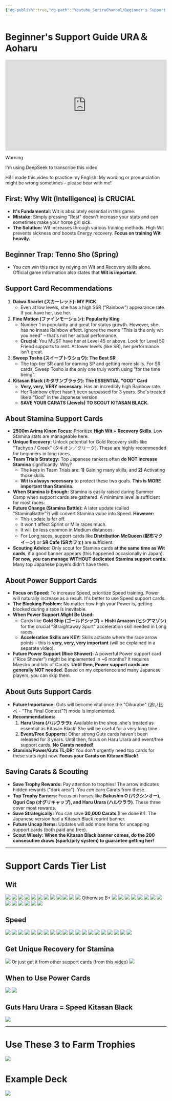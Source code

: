 ```yaml
---
{"dg-publish":true,"dg-path":"Youtube_SeriruChannel/Beginner's Support Guide URA＆Aoharu.md","permalink":"/youtube-seriru-channel/beginner-s-support-guide-ura-aoharu/","created":"2025-07-20T21:47:08.236+07:00","updated":"2025-07-21T14:55:28.434+07:00"}
---
```


# Beginner's Support Guide URA＆Aoharu
<iframe src="https://www.youtube.com/embed/QhYWu6ncLHM" title="" style="width:100%; aspect-ratio:16/9" loading="lazy" frameborder="0" allow="accelerometer; autoplay; clipboard-write; encrypted-media; gyroscope; picture-in-picture; web-share" allowfullscreen></iframe>


> [!WARNING]
> I'm using DeepSeek to transcribe this video

Hi! I made this video to practice my English. My wording or pronunciation might be wrong sometimes – please bear with me!

## **First: Why Wit (Intelligence) is CRUCIAL**

- **It's Fundamental:** Wit is absolutely essential in this game.
- **Mistake:** Simply pressing "Rest" doesn't increase your stats and can sometimes make your horse girl sick.
- **The Solution:** Wit increases through various training methods. High Wit prevents sickness _and_ boosts Energy recovery. **Focus on training Wit heavily.**

## **Beginner Trap: Tenno Sho (Spring)**

- You _can_ win this race by relying on Wit and Recovery skills alone. Official game information also states that **Wit is important**.

## **Support Card Recommendations**

1. **Daiwa Scarlet (スカーレット): MY PICK**
    - Even at low levels, she has a high SSR ("Rainbow") appearance rate. If you have her, use her.
2. **Fine Motion (ファインモーション): Popularity King**
    - Number 1 in popularity and great for status growth. However, she has no innate Rainbow effect. Ignore the meme "This is the only wit you need" – that's not her actual perfomance.
    - **Crucial:** You MUST have her at Level 45 or above. Look for Level 50 Friend supports to rent. At lower levels (like SR), her performance isn't great.
3. **Sweep Tosho (スイープトウショウ): The Best SR**
    - The top-tier SR card for earning SP and getting more skills. For SR cards, Sweep Tosho is the only one truly worth using "for the time being".
4. **Kitasan Black (キタサンブラック): The ESSENTIAL "GOD" Card**
    - **Very, very, VERY necessary.** Has an incredibly high Rainbow rate.
    - Her Rainbow effect hasn't been surpassed for 3 years. She's treated like a "God" in the Japanese version.
    - **SAVE YOUR CARATS (Jewels) TO SCOUT KITASAN BLACK.**

## **About Stamina Support Cards**

- **2500m Arima Kinen Focus:** Prioritize **High Wit + Recovery Skills**. Low Stamina stats are manageable here.
- **Unique Recovery:** Unlock potential for Gold Recovery skills like "Tachyon / Creek" (タキオン／クリーク). These are highly recommended for beginners in long races.
- **Team Trials Strategy:** Top Japanese rankers often **do NOT increase Stamina** significantly. Why?
    - The keys in Team Trials are: **1)** Gaining many skills, and **2)** Activating those skills.
    - **Wit is always necessary** to protect these two goals. **This is MORE important than Stamina.**
- **When Stamina _Is_ Enough:** Stamina is easily raised during Summer Camp when support cards are gathered. A minimum level is sufficient for most races.
- **Future Change (Stamina Battle):** A later update (called "StaminaBattle"?) will convert Stamina _value_ into Speed. **However:**
    - This update is far off.
    - It won't affect Sprint or Mile races much.
    - It will be less common in Medium distances.
    - For Long races, support cards like **Distribution McQueen (配布マクイーン)** or **SR Cafe (SRカフェ)** are sufficient.
- **Scouting Advice:** Only scout for Stamina cards **at the same time as Wit cards**, if a good banner appears (this happened occasionally in Japan). **For now, you can manage WITHOUT dedicated Stamina support cards.** Many top Japanese players didn't have them.

## **About Power Support Cards**

- **Focus on Speed:** To increase Speed, prioritize Speed training. Power will naturally increase as a result. It's better to use Speed support cards.
- **The Blocking Problem:** No matter how high your Power is, getting blocked during a race is inevitable.
- **When Power Support _Might_ Be Used:**
    - Cards like **Gold Ship (ゴールドシップ) + Hishi Amazon (ヒシアマゾン)** for the crucial "Straightaway Spurt" acceleration skill needed in Long races.
    - **Acceleration Skills are KEY:** Skills activate where the race arrow points – this is **very, very, very important** (will be explained in a separate video).
- **Future Power Support (Rice Shower):** A powerful Power support card ("Rice Shower") might be implemented in ~6 months? It requires Maestro and lots of Carats. **Until then, Power support cards are generally NOT needed.** Based on my experience and many Japanese players, you can skip them.

## **About Guts Support Cards**

- **Future Importance:** Guts will become vital once the "Oikurabe" (追い比べ - "The Final Contest"?) mode is implemented.
- **Recommendations:**
    1. **Haru Urara (ハルウララ):** Available in the shop, she's treated as essential as Kitasan Black! She will be useful for a very long time.
    2. **Event/Free Supports:** Other strong Guts cards haven't been released for 3 years. Until then, focus on Haru Urara and event/free support cards. **No Carats needed!**
- **Stamina/Power/Guts TL;DR:** You don't urgently need top cards for these stats right now. **Focus your Carats on Kitasan Black!**

## **Saving Carats & Scouting**

- **Save Trophy Rewards:** Pay attention to trophies! The arrow indicates hidden rewards ("dark area"). You _can_ earn Carats from these.
- **Top Trophy Earners:** Focus on horses like **Bakushin O (バクシンオー), Oguri Cap (オグリキャップ), and Haru Urara (ハルウララ)**. These three cover most rewards.
- **Save Strategically:** You can save **30,000 Carats** (I've done it!). The Japanese version had a Kitasan Black reprint banner.
- **Future Uncap Items:** Updates will add more items for uncapping support cards (both paid and free).
- **Scout Wisely:** **When the Kitasan Black banner comes, do the 200 consecutive draws (spark/pity system) to guarantee getting her!**

---
# Support Cards Tier List
## Wit
![](https://i.postimg.cc/05KxM5J5/Beginner-s-Support-Guide-URA-Aohal-Umamusume-Pretty-Derby-edit-28-9h-Qh-YWu6nc-LHM-0002.jpg)
![](https://i.postimg.cc/PrGHmGmW/Beginner-s-Support-Guide-URA-Aohal-Umamusume-Pretty-Derby-edit-28-9h-Qh-YWu6nc-LHM-0003.jpg)
![](https://i.postimg.cc/65dXcH0D/Beginner-s-Support-Guide-URA-Aohal-Umamusume-Pretty-Derby-edit-28-9h-Qh-YWu6nc-LHM-0004.jpg)
![](https://i.postimg.cc/y8szbFpW/Beginner-s-Support-Guide-URA-Aohal-Umamusume-Pretty-Derby-edit-28-9h-Qh-YWu6nc-LHM-0005.jpg)
![](https://i.postimg.cc/YCRwKhTR/Beginner-s-Support-Guide-URA-Aohal-Umamusume-Pretty-Derby-edit-28-9h-Qh-YWu6nc-LHM-0006.jpg)
![](https://i.postimg.cc/k55Pn7mm/Beginner-s-Support-Guide-URA-Aohal-Umamusume-Pretty-Derby-edit-28-9h-Qh-YWu6nc-LHM-0007.jpg)
![](https://i.postimg.cc/5tkdyD4F/Beginner-s-Support-Guide-URA-Aohal-Umamusume-Pretty-Derby-edit-28-9h-Qh-YWu6nc-LHM-0008.jpg)
![](https://i.postimg.cc/bwzKTqdt/Beginner-s-Support-Guide-URA-Aohal-Umamusume-Pretty-Derby-edit-28-9h-Qh-YWu6nc-LHM-0009.jpg)
![](https://i.postimg.cc/k5L1kCMw/Beginner-s-Support-Guide-URA-Aohal-Umamusume-Pretty-Derby-edit-28-9h-Qh-YWu6nc-LHM-0010.jpg)
![](https://i.postimg.cc/NMTJtn5t/Beginner-s-Support-Guide-URA-Aohal-Umamusume-Pretty-Derby-edit-28-9h-Qh-YWu6nc-LHM-0011.jpg)
![](https://i.postimg.cc/MpFdQwBx/Beginner-s-Support-Guide-URA-Aohal-Umamusume-Pretty-Derby-edit-28-9h-Qh-YWu6nc-LHM-0012.jpg)
![](https://i.postimg.cc/Qt9LTSCY/Beginner-s-Support-Guide-URA-Aohal-Umamusume-Pretty-Derby-edit-28-9h-Qh-YWu6nc-LHM-0013.jpg)
Otherwise B+
![](https://i.postimg.cc/G2ZWJYsL/Beginner-s-Support-Guide-URA-Aohal-Umamusume-Pretty-Derby-edit-28-9h-Qh-YWu6nc-LHM-0015.jpg)
![](https://i.postimg.cc/DwBRpRbY/Beginner-s-Support-Guide-URA-Aohal-Umamusume-Pretty-Derby-edit-28-9h-Qh-YWu6nc-LHM-0016.jpg)
![](https://i.postimg.cc/wMpWjkmm/Beginner-s-Support-Guide-URA-Aohal-Umamusume-Pretty-Derby-edit-28-9h-Qh-YWu6nc-LHM-0017.jpg)
![](https://i.postimg.cc/NFkd9r6P/Beginner-s-Support-Guide-URA-Aohal-Umamusume-Pretty-Derby-edit-28-9h-Qh-YWu6nc-LHM-0018.jpg)
![](https://i.postimg.cc/FKkGb6bS/Beginner-s-Support-Guide-URA-Aohal-Umamusume-Pretty-Derby-edit-28-9h-Qh-YWu6nc-LHM-0019.jpg)
![](https://i.postimg.cc/mkC0dDQQ/Beginner-s-Support-Guide-URA-Aohal-Umamusume-Pretty-Derby-edit-28-9h-Qh-YWu6nc-LHM-0020.jpg)
![](https://i.postimg.cc/9X95Xxvr/Beginner-s-Support-Guide-URA-Aohal-Umamusume-Pretty-Derby-edit-28-9h-Qh-YWu6nc-LHM-0022.jpg)
![](https://i.postimg.cc/pdr4wkfV/Beginner-s-Support-Guide-URA-Aohal-Umamusume-Pretty-Derby-edit-28-9h-Qh-YWu6nc-LHM-0023.jpg)
![](https://i.postimg.cc/xT9xrtYr/Beginner-s-Support-Guide-URA-Aohal-Umamusume-Pretty-Derby-edit-28-9h-Qh-YWu6nc-LHM-0024.jpg)
![](https://i.postimg.cc/XNfHDtRc/Beginner-s-Support-Guide-URA-Aohal-Umamusume-Pretty-Derby-edit-28-9h-Qh-YWu6nc-LHM-0026.jpg)
![](https://i.postimg.cc/63scMhzm/Beginner-s-Support-Guide-URA-Aohal-Umamusume-Pretty-Derby-edit-28-9h-Qh-YWu6nc-LHM-0027.jpg)
![](https://i.postimg.cc/28fp1QDT/Beginner-s-Support-Guide-URA-Aohal-Umamusume-Pretty-Derby-edit-28-9h-Qh-YWu6nc-LHM-0028.jpg)
![](https://i.postimg.cc/FsbM3YFv/Beginner-s-Support-Guide-URA-Aohal-Umamusume-Pretty-Derby-edit-28-9h-Qh-YWu6nc-LHM-0029.jpg)
![](https://i.postimg.cc/8CY9NW4R/Beginner-s-Support-Guide-URA-Aohal-Umamusume-Pretty-Derby-edit-28-9h-Qh-YWu6nc-LHM-0030.jpg)
## Speed
![](https://i.postimg.cc/5NpPfLNX/Beginner-s-Support-Guide-URA-Aohal-Umamusume-Pretty-Derby-edit-28-9h-Qh-YWu6nc-LHM-0031.jpg)
![](https://i.postimg.cc/FHRTzz7D/Beginner-s-Support-Guide-URA-Aohal-Umamusume-Pretty-Derby-edit-28-9h-Qh-YWu6nc-LHM-0032.jpg)
![](https://i.postimg.cc/B6xgk1VQ/Beginner-s-Support-Guide-URA-Aohal-Umamusume-Pretty-Derby-edit-28-9h-Qh-YWu6nc-LHM-0033.jpg)
![](https://i.postimg.cc/FRJqRRC2/Beginner-s-Support-Guide-URA-Aohal-Umamusume-Pretty-Derby-edit-28-9h-Qh-YWu6nc-LHM-0034.jpg)
![](https://i.postimg.cc/7h8RTkpb/Beginner-s-Support-Guide-URA-Aohal-Umamusume-Pretty-Derby-edit-28-9h-Qh-YWu6nc-LHM-0035.jpg)
![](https://i.postimg.cc/sgDNWK0P/Beginner-s-Support-Guide-URA-Aohal-Umamusume-Pretty-Derby-edit-28-9h-Qh-YWu6nc-LHM-0036.jpg)
![](https://i.postimg.cc/WzTnvbBm/Beginner-s-Support-Guide-URA-Aohal-Umamusume-Pretty-Derby-edit-28-9h-Qh-YWu6nc-LHM-0037.jpg)
![](https://i.postimg.cc/x85PTVQw/Beginner-s-Support-Guide-URA-Aohal-Umamusume-Pretty-Derby-edit-28-9h-Qh-YWu6nc-LHM-0038.jpg)
![](https://i.postimg.cc/T3FJP983/Beginner-s-Support-Guide-URA-Aohal-Umamusume-Pretty-Derby-edit-28-9h-Qh-YWu6nc-LHM-0039.jpg)
![](https://i.postimg.cc/fycrcPNC/Beginner-s-Support-Guide-URA-Aohal-Umamusume-Pretty-Derby-edit-28-9h-Qh-YWu6nc-LHM-0040.jpg)
![](https://i.postimg.cc/PfY9nCwD/Beginner-s-Support-Guide-URA-Aohal-Umamusume-Pretty-Derby-edit-28-9h-Qh-YWu6nc-LHM-0041.jpg)
![](https://i.postimg.cc/L8C03frc/Beginner-s-Support-Guide-URA-Aohal-Umamusume-Pretty-Derby-edit-28-9h-Qh-YWu6nc-LHM-0042.jpg)
![](https://i.postimg.cc/h41s0Tm2/Beginner-s-Support-Guide-URA-Aohal-Umamusume-Pretty-Derby-edit-28-9h-Qh-YWu6nc-LHM-0043.jpg)
![](https://i.postimg.cc/wTxV4Mcg/Beginner-s-Support-Guide-URA-Aohal-Umamusume-Pretty-Derby-edit-28-9h-Qh-YWu6nc-LHM-0044.jpg)
![](https://i.postimg.cc/mr9N1HRN/Beginner-s-Support-Guide-URA-Aohal-Umamusume-Pretty-Derby-edit-28-9h-Qh-YWu6nc-LHM-0045.jpg)
![](https://i.postimg.cc/4NGMfX6S/Beginner-s-Support-Guide-URA-Aohal-Umamusume-Pretty-Derby-edit-28-9h-Qh-YWu6nc-LHM-0046.jpg)
![](https://i.postimg.cc/RVTYq2GV/Beginner-s-Support-Guide-URA-Aohal-Umamusume-Pretty-Derby-edit-28-9h-Qh-YWu6nc-LHM-0048.jpg)
![](https://i.postimg.cc/Bvj7Yb3X/Beginner-s-Support-Guide-URA-Aohal-Umamusume-Pretty-Derby-edit-28-9h-Qh-YWu6nc-LHM-0049.jpg)
![](https://i.postimg.cc/gkMKCpNR/Beginner-s-Support-Guide-URA-Aohal-Umamusume-Pretty-Derby-edit-28-9h-Qh-YWu6nc-LHM-0050.jpg)
![](https://i.postimg.cc/2SVxmtKt/Beginner-s-Support-Guide-URA-Aohal-Umamusume-Pretty-Derby-edit-28-9h-Qh-YWu6nc-LHM-0051.jpg)
## Get Unique Recovery for Stamina
![](https://i.postimg.cc/pTtQfLLN/Beginner-s-Support-Guide-URA-Aohal-Umamusume-Pretty-Derby-edit-28-9h-Qh-YWu6nc-LHM-0052.jpg)
Or just get it from other support cards (from this [video](https://www.youtube.com/watch?v=isnhYR24R9o))
![](https://i.postimg.cc/rFZSVgTd/20250721-1753083743.png)
## When to Use Power Cards
![](https://i.postimg.cc/63LrYx88/Beginner-s-Support-Guide-URA-Aohal-Umamusume-Pretty-Derby-edit-28-9h-Qh-YWu6nc-LHM-0053.jpg)
![](https://i.postimg.cc/GtLkfgDq/Beginner-s-Support-Guide-URA-Aohal-Umamusume-Pretty-Derby-edit-28-9h-Qh-YWu6nc-LHM-0055.jpg)
## Guts Haru Urara = Speed Kitasan Black
![](https://i.postimg.cc/3NtgQjC7/Beginner-s-Support-Guide-URA-Aohal-Umamusume-Pretty-Derby-edit-28-9h-Qh-YWu6nc-LHM-0056.jpg)

---
# Use These 3 to Farm Trophies 
![](https://i.postimg.cc/XNLK53Mh/Beginner-s-Support-Guide-URA-Aohal-Umamusume-Pretty-Derby-edit-28-9h-Qh-YWu6nc-LHM-0057.jpg)
# Example Deck
![](https://i.postimg.cc/ncL4Y5pL/Beginner-s-Support-Guide-URA-Aohal-Umamusume-Pretty-Derby-edit-28-9h-Qh-YWu6nc-LHM-0058.jpg)